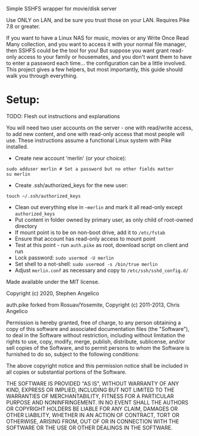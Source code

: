 Simple SSHFS wrapper for movie/disk server

Use ONLY on LAN, and be sure you trust those on your LAN.
Requires Pike 7.8 or greater.

If you want to have a Linux NAS for music, movies or any Write Once Read Many
collection, and you want to access it with your normal file manager, then SSHFS
could be the tool for you! But suppose you want grant read-only access to your
family or housemates, and you don't want them to have to enter a password each
time... the configuration can be a little involved. This project gives a few
helpers, but most importantly, this guide should walk you through everything.

Setup:
======

TODO: Flesh out instructions and explanations

You will need two user accounts on the server - one with read/write access, to
add new content, and one with read-only access that most people will use.
These instructions assume a functional Linux system with Pike installed.

- Create new account 'merlin' (or your choice):

```
sudo adduser merlin # Set a password but no other fields matter
su merlin
```

- Create .ssh/authorized_keys for the new user:

```
touch ~/.ssh/authorized_keys
```

- Clean out everything else in `~merlin` and mark it all read-only except `authorized_keys`
- Put content in folder owned by primary user, as only child of root-owned directory
- If mount point is to be on non-boot drive, add it to `/etc/fstab`
- Ensure that account has read-only access to mount point
- Test at this point - run `auth.pike` as root, download script on client and run
- Lock password: `sudo usermod -U merlin`
- Set shell to a not-shell: `sudo usermod -s /bin/true merlin`
- Adjust `merlin.conf` as necessary and copy to `/etc/ssh/sshd_config.d/`

Made available under the MIT license.

Copyright (c) 2020, Stephen Angelico

auth.pike forked from Rosuav/Yosemite, Copyright (c) 2011-2013, Chris Angelico

Permission is hereby granted, free of charge, to any person obtaining a copy of 
this software and associated documentation files (the "Software"), to deal in 
the Software without restriction, including without limitation the rights to 
use, copy, modify, merge, publish, distribute, sublicense, and/or sell copies 
of the Software, and to permit persons to whom the Software is furnished to do 
so, subject to the following conditions:

The above copyright notice and this permission notice shall be included in all 
copies or substantial portions of the Software.

THE SOFTWARE IS PROVIDED "AS IS", WITHOUT WARRANTY OF ANY KIND, EXPRESS OR 
IMPLIED, INCLUDING BUT NOT LIMITED TO THE WARRANTIES OF MERCHANTABILITY, 
FITNESS FOR A PARTICULAR PURPOSE AND NONINFRINGEMENT. IN NO EVENT SHALL THE 
AUTHORS OR COPYRIGHT HOLDERS BE LIABLE FOR ANY CLAIM, DAMAGES OR OTHER 
LIABILITY, WHETHER IN AN ACTION OF CONTRACT, TORT OR OTHERWISE, ARISING FROM, 
OUT OF OR IN CONNECTION WITH THE SOFTWARE OR THE USE OR OTHER DEALINGS IN THE 
SOFTWARE.

